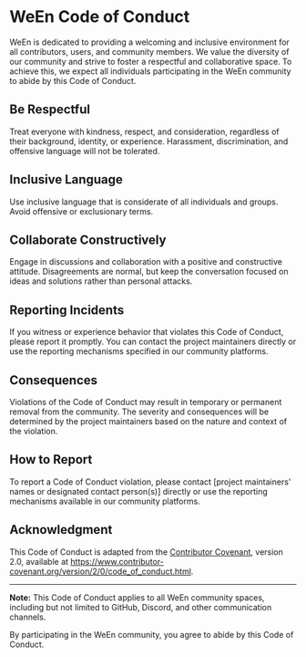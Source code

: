 # WeEn Code of Conduct

WeEn is dedicated to providing a welcoming and inclusive environment for all contributors, users, and community members. We value the diversity of our community and strive to foster a respectful and collaborative space. To achieve this, we expect all individuals participating in the WeEn community to abide by this Code of Conduct.

## Be Respectful

Treat everyone with kindness, respect, and consideration, regardless of their background, identity, or experience. Harassment, discrimination, and offensive language will not be tolerated.

## Inclusive Language

Use inclusive language that is considerate of all individuals and groups. Avoid offensive or exclusionary terms.

## Collaborate Constructively

Engage in discussions and collaboration with a positive and constructive attitude. Disagreements are normal, but keep the conversation focused on ideas and solutions rather than personal attacks.

## Reporting Incidents

If you witness or experience behavior that violates this Code of Conduct, please report it promptly. You can contact the project maintainers directly or use the reporting mechanisms specified in our community platforms.

## Consequences

Violations of the Code of Conduct may result in temporary or permanent removal from the community. The severity and consequences will be determined by the project maintainers based on the nature and context of the violation.

## How to Report

To report a Code of Conduct violation, please contact [project maintainers' names or designated contact person(s)] directly or use the reporting mechanisms available in our community platforms.

## Acknowledgment

This Code of Conduct is adapted from the [Contributor Covenant](https://www.contributor-covenant.org), version 2.0, available at https://www.contributor-covenant.org/version/2/0/code_of_conduct.html.

---

**Note:** This Code of Conduct applies to all WeEn community spaces, including but not limited to GitHub, Discord, and other communication channels.

By participating in the WeEn community, you agree to abide by this Code of Conduct.
